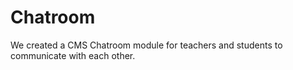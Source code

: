 # Chatroom
We created a CMS Chatroom module for teachers and students to communicate with each other.

